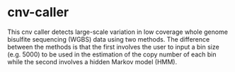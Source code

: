# cnv-caller
This cnv caller detects large-scale variation in low coverage whole genome bisulfite sequencing (WGBS) data using two methods. The difference between the methods is that the first involves the user to input a bin size (e.g. 5000) to be used in the estimation of the copy number of each bin while the second involves a hidden Markov model (HMM).
